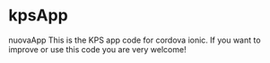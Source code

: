 # kpsApp
nuovaApp
This is the KPS app code for cordova ionic.
If you want to improve or use this code you are very welcome!
